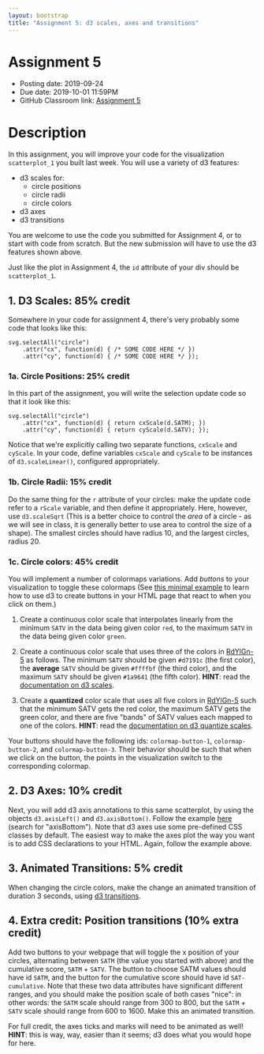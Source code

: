 ```yaml
---
layout: bootstrap
title: "Assignment 5: d3 scales, axes and transitions"
---
```


# Assignment 5

- Posting date: 2019-09-24
- Due date: 2019-10-01 11:59PM
- GitHub Classroom link: [Assignment 5](https://classroom.github.com/a/qmojh4zZ)

# Description

In this assignment, you will improve your code for the visualization
`scatterplot_1` you built last week. You will use a variety of d3
features:

* d3 scales for:
  * circle positions
  * circle radii
  * circle colors
* d3 axes
* d3 transitions

You are welcome to use the code you submitted for Assignment 4, or to
start with code from scratch. But the new submission will have to use
the d3 features shown above.

Just like the plot in Assignment 4, the `id` attribute of your div
should be `scatterplot_1`.

## 1. D3 Scales: 85% credit

Somewhere in your code for assignment 4, there's very probably some
code that looks like this:

    svg.selectAll("circle")
	    .attr("cx", function(d) { /* SOME CODE HERE */ })
	    .attr("cy", function(d) { /* SOME CODE HERE */ });

### 1a. Circle Positions: 25% credit

In this part of the assignment, you will write the selection update
code so that it look like this:

    svg.selectAll("circle")
	    .attr("cx", function(d) { return cxScale(d.SATM); })
	    .attr("cy", function(d) { return cyScale(d.SATV); });

Notice that we're explicitly calling two separate functions, `cxScale`
and `cyScale`. In your code, define variables `cxScale` and `cyScale`
to be instances of `d3.scaleLinear()`, configured appropriately.

### 1b. Circle Radii: 15% credit

Do the same thing for the `r` attribute of your circles: make the
update code refer to a `rScale` variable, and then define it
appropriately. Here, however, use `d3.scaleSqrt` (This is a
better choice to control the *area* of a circle - as we will see in
class, it is generally better to use area to control the size of a shape). The
smallest circles should have radius 10, and the largest circles,
radius 20.

### 1c. Circle colors: 45% credit

You will implement a number of colormaps variations. Add
*buttons* to your visualization to toggle these colormaps (See
[this minimal example](assignment_5/buttons.html) to learn how to
use d3 to create buttons in your HTML page that react to when you
click on them.)

1) Create a continuous color scale that interpolates linearly from the minimum
`SATV` in the data being given color `red`, to the maximum `SATV` in
the data being given color `green`.

2) Create a continuous color scale that uses three of the colors in
[RdYlGn-5](http://colorbrewer2.org/#type=diverging&scheme=RdYlGn&n=5) as
follows. The minimum `SATV` should be given `#d7191c` (the first color), the **average**
`SATV` should be given `#ffffbf` (the third color), and the maximum
`SATV` should be given `#1a9641` (the fifth color). **HINT**: read the
[documentation on d3 scales](https://github.com/d3/d3-scale#continuous_domain).

3) Create a **quantized** color scale that uses all five colors in
[RdYlGn-5](http://colorbrewer2.org/#type=diverging&scheme=RdYlGn&n=5)
such that the minimum SATV gets the red color, the maximum SATV
gets the green color, and there are five "bands" of SATV values each
mapped to one of the colors. **HINT**: read the 
[documentation on d3 quantize scales](https://github.com/d3/d3-scale#scaleQuantize).

Your buttons should have the following ids: `colormap-button-1`,
`colormap-button-2`, and `colormap-button-3`. Their behavior should be
such that when we click on the button, the points in the visualization
switch to the corresponding colormap.

## 2. D3 Axes: 10% credit

Next, you will add d3 axis annotations to this same
scatterplot, by using the objects `d3.axisLeft()` and
`d3.axisBottom()`. Follow the example
[here](http://bl.ocks.org/mbostock/02d893e3486c70c4475f) (search for
"axisBottom"). Note that d3 axes use some pre-defined CSS classes by
default. The easiest way to make the axes plot the way you want is to
add CSS declarations to your HTML. Again, follow the example above.

## 3. Animated Transitions: 5% credit

When changing the circle colors, make the change an animated
transition of duration 3 seconds, using [d3 transitions](https://github.com/d3/d3-transition).

## 4. Extra credit: Position transitions (10% extra credit)

Add two buttons to your webpage that will toggle the x position of
your circles, alternating between `SATM` (the value you started with
above) and the cumulative score, `SATM` + `SATV`.  The button to
choose SATM values should have id `SATM`, and the button for the
cumulative score should have id `SAT-cumulative`. Note that these two
data attributes have significant different ranges, and you should make
the position scale of both cases "nice": in other words: the `SATM`
scale should range from 300 to 800, but the `SATM` + `SATV` scale
should range from 600 to 1600. Make this an animated transition.

For full credit, the axes ticks and marks will need to be animated as
well! **HINT**: this is way, way, easier than it seems; d3 does what
you would hope for here.
